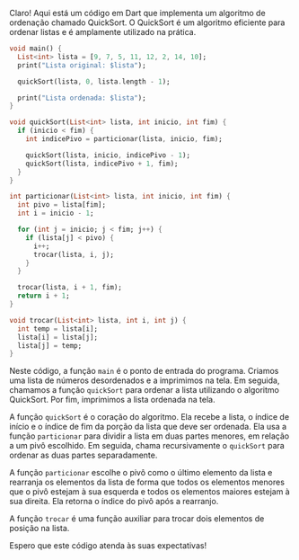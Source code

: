 Claro! Aqui está um código em Dart que implementa um algoritmo de ordenação chamado QuickSort. O QuickSort é um algoritmo eficiente para ordenar listas e é amplamente utilizado na prática.

```dart
void main() {
  List<int> lista = [9, 7, 5, 11, 12, 2, 14, 10];
  print("Lista original: $lista");

  quickSort(lista, 0, lista.length - 1);

  print("Lista ordenada: $lista");
}

void quickSort(List<int> lista, int inicio, int fim) {
  if (inicio < fim) {
    int indicePivo = particionar(lista, inicio, fim);

    quickSort(lista, inicio, indicePivo - 1);
    quickSort(lista, indicePivo + 1, fim);
  }
}

int particionar(List<int> lista, int inicio, int fim) {
  int pivo = lista[fim];
  int i = inicio - 1;

  for (int j = inicio; j < fim; j++) {
    if (lista[j] < pivo) {
      i++;
      trocar(lista, i, j);
    }
  }

  trocar(lista, i + 1, fim);
  return i + 1;
}

void trocar(List<int> lista, int i, int j) {
  int temp = lista[i];
  lista[i] = lista[j];
  lista[j] = temp;
}
```

Neste código, a função `main` é o ponto de entrada do programa. Criamos uma lista de números desordenados e a imprimimos na tela. Em seguida, chamamos a função `quickSort` para ordenar a lista utilizando o algoritmo QuickSort. Por fim, imprimimos a lista ordenada na tela.

A função `quickSort` é o coração do algoritmo. Ela recebe a lista, o índice de início e o índice de fim da porção da lista que deve ser ordenada. Ela usa a função `particionar` para dividir a lista em duas partes menores, em relação a um pivô escolhido. Em seguida, chama recursivamente o `quickSort` para ordenar as duas partes separadamente.

A função `particionar` escolhe o pivô como o último elemento da lista e rearranja os elementos da lista de forma que todos os elementos menores que o pivô estejam à sua esquerda e todos os elementos maiores estejam à sua direita. Ela retorna o índice do pivô após a rearranjo.

A função `trocar` é uma função auxiliar para trocar dois elementos de posição na lista.

Espero que este código atenda às suas expectativas!